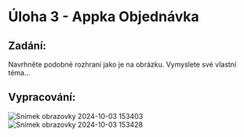 # Úloha 3 - Appka Objednávka

## Zadání:
Navrhněte podobné rozhraní jako je na obrázku.
Vymyslete své vlastní téma...

## Vypracování:

![Snímek obrazovky 2024-10-03 153403](https://github.com/user-attachments/assets/57def703-6f72-4483-898d-ea9d51c4820c)
![Snímek obrazovky 2024-10-03 153428](https://github.com/user-attachments/assets/c732ff20-a2cd-40f2-9b65-a1125c966241)
